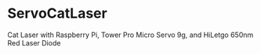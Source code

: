 # ServoCatLaser
Cat Laser with Raspberry Pi, Tower Pro Micro Servo 9g, and HiLetgo 650nm Red Laser Diode 
